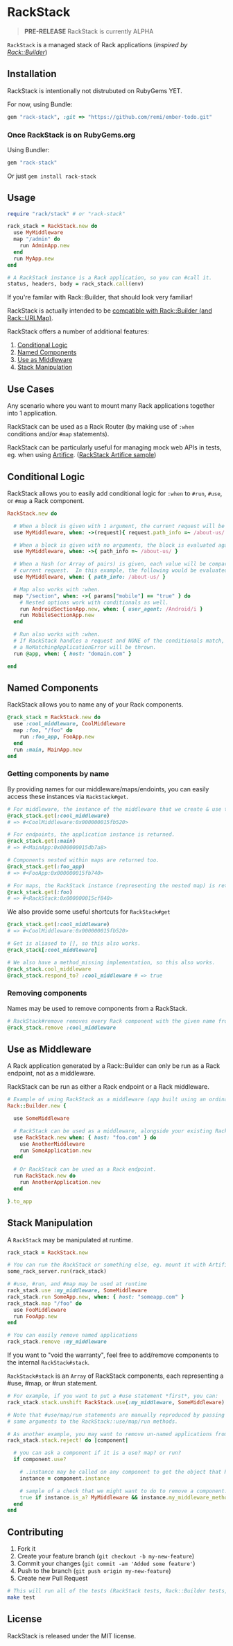 RackStack
=========

> **PRE-RELEASE** RackStack is currently ALPHA

`RackStack` is a managed stack of Rack applications (*inspired by [Rack::Builder][]*)

Installation
------------

RackStack is intentionally not distrubuted on RubyGems YET.

For now, using Bundle:

```ruby
gem "rack-stack", :git => "https://github.com/remi/ember-todo.git"
```

### Once RackStack is on RubyGems.org

Using Bundler:

```ruby
gem "rack-stack"
```

Or just `gem install rack-stack`

Usage
-----

```ruby
require "rack/stack" # or "rack-stack"

rack_stack = RackStack.new do
  use MyMiddleware
  map "/admin" do
    run AdminApp.new
  end
  run MyApp.new
end

# A RackStack instance is a Rack application, so you can #call it.
status, headers, body = rack_stack.call(env)
```
If you're familar with Rack::Builder, that should look very familiar!

RackStack is actually intended to be [compatible with Rack::Builder (and Rack::URLMap)][compatibility].

RackStack offers a number of additional features:

 1. [Conditional Logic](#conditional-logic)
 1. [Named Components](#named-components)
 1. [Use as Middleware](#use-as-middleware)
 1. [Stack Manipulation](#stack-manipulation)

Use Cases
---------

Any scenario where you want to mount many Rack applications together into 1 application.

RackStack can be used as a Rack Router (by making use of `:when` conditions and/or `#map` statements).

RackStack can be particularly useful for managing mock web APIs in tests, eg. when using [Artifice][].  ([RackStack Artifice sample](https://github.com/remi/rack-stack/tree/master/spec/sample-use-cases/artifice))

Conditional Logic
-----------------

RackStack allows you to easily add conditional logic for `:when` to `#run`, `#use`, or `#map` a Rack component.

```ruby
RackStack.new do

  # When a block is given with 1 argument, the current request will be yielded (as a Rack::Request)
  use MyMiddleware, when: ->(request){ request.path_info =~ /about-us/ }

  # When a block is given with no arguments, the block is evaluated against the current request instance
  use MyMiddleware, when: ->{ path_info =~ /about-us/ }

  # When a Hash (or Array of pairs) is given, each value will be compared against the value from the 
  # current request.  In this example, the following would be evaluated: /about-us/ === "<the path info>"
  use MyMiddleware, when: { path_info: /about-us/ }

  # Map also works with :when.
  map "/section", when: ->{ params["mobile"] == "true" } do
    # Nested options work with conditionals as well.
    run AndroidSectionApp.new, when: { user_agent: /Android/i }
    run MobileSectionApp.new
  end

  # Run also works with :when.
  # If RackStack handles a request and NONE of the conditionals match, 
  # a NoMatchingApplicationError will be thrown.
  run @app, when: { host: "domain.com" }

end
```

Named Components
----------------

RackStack allows you to name any of your Rack components.

```ruby
@rack_stack = RackStack.new do
  use :cool_middleware, CoolMiddleware
  map :foo, "/foo" do
    run :foo_app, FooApp.new
  end
  run :main, MainApp.new
end
```

### Getting components by name

By providing names for our middleware/maps/endoints, you can easily access 
these instances via `RackStack#get`.

```ruby
# For middleware, the instance of the middleware that we create & use to process requests is returned.
@rack_stack.get(:cool_middleware)
# => #<CoolMiddleware:0x000000015fb520>

# For endpoints, the application instance is returned.
@rack_stack.get(:main)
# => #<MainApp:0x000000015db7a8>

# Components nested within maps are returned too.
@rack_stack.get(:foo_app)
# => #<FooApp:0x000000015fb740>

# For maps, the RackStack instance (representing the nested map) is returned.
@rack_stack.get(:foo)
# => #<RackStack:0x000000015cf840>
```

We also provide some useful shortcuts for `RackStack#get`

```ruby
@rack_stack.get(:cool_middleware)
# => #<CoolMiddleware:0x000000015fb520>

# Get is aliased to [], so this also works.
@rack_stack[:cool_middleware]

# We also have a method_missing implementation, so this also works.
@rack_stack.cool_middleware
@rack_stack.respond_to? :cool_middleware # => true
```

### Removing components

Names may be used to remove components from a RackStack.

```ruby
# RackStack#remove removes every Rack component with the given name from the stack.
@rack_stack.remove :cool_middleware
```

Use as Middleware
-----------------

A Rack application generated by a Rack::Builder can only be run as a Rack endpoint,
not as a middleware.

RackStack can be run as either a Rack endpoint or a Rack middleware.

```ruby
# Example of using RackStack as a middleware (app built using an ordinary Rack::Builder)
Rack::Builder.new {

  use SomeMiddleware

  # RackStack can be used as a middleware, alongside your existing Rack components
  use RackStack.new when: { host: "foo.com" } do
    use AnotherMiddleware
    run SomeApplication.new
  end

  # Or RackStack can be used as a Rack endpoint.
  run RackStack.new do
    run AnotherApplication.new  
  end

}.to_app
```

Stack Manipulation
------------------

A `RackStack` may be manipulated at runtime.

```ruby
rack_stack = RackStack.new

# You can run the RackStack or something else, eg. mount it with Artifice
some_rack_server.run(rack_stack)

# #use, #run, and #map may be used at runtime
rack_stack.use :my_middleware, SomeMiddleware
rack_stack.run SomeApp.new, when: { host: "someapp.com" }
rack_stack.map "/foo" do
  use FooMiddleware
  run FooApp.new
end

# You can easily remove named applications
rack_stack.remove :my_middleware
```

If you want to "void the warranty", feel free to add/remove components to the internal `RackStack#stack`.

`RackStack#stack` is an `Array` of RackStack components, each representing a #use, #map, or #run statement.

```ruby
# For example, if you want to put a #use statement *first*, you can:
rack_stack.stack.unshift RackStack.use(:my_middleware, SomeMiddleware)

# Note that #use/map/run statements are manually reproduced by passing the 
# same arguments to the RackStack::use/map/run methods.

# As another example, you may want to remove un-named applications from your RackStack.
rack_stack.stack.reject! do |component|

  # you can ask a component if it is a use? map? or run?
  if component.use?

    # .instance may be called on any component to get the object that RackStack#get returns for a component.
    instance = component.instance

    # sample of a check that we might want to do to remove a component.
    true if instance.is_a? MyMiddleware && instance.my_middleware_method?
  end
end
```

## Contributing

 1. Fork it
 1. Create your feature branch (`git checkout -b my-new-feature`)
 1. Commit your changes (`git commit -am 'Added some feature'`)
 1. Push to the branch (`git push origin my-new-feature`)
 1. Create new Pull Request

```sh
# This will run all of the tests (RackStack tests, Rack::Builder tests, sample use cases tests)
make test
```

## License

RackStack is released under the MIT license.


[Rack::Builder]: http://rack.rubyforge.org/doc/classes/Rack/Builder.html
[compatibility]: https://github.com/remi/rack-stack/tree/master/spec/rack-builder-compatibility
[artifice]: https://github.com/wycats/artifice
